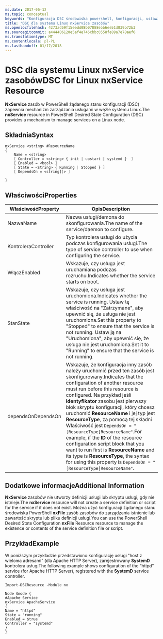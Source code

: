 ```yaml
---
ms.date: 2017-06-12
ms.topic: conceptual
keywords: "Konfiguracja DSC środowiska powershell, konfiguracji, ustawienia"
title: "DSC dla systemu Linux nxService zasobów"
ms.openlocfilehash: 4273ad59f15eedd08b07888ebb6ee51d039b72b3
ms.sourcegitcommit: a444406120e5af4e746cbbc0558fe89a7e78aef6
ms.translationtype: MT
ms.contentlocale: pl-PL
ms.lasthandoff: 01/17/2018
---
```

# <a name="dsc-for-linux-nxservice-resource"></a><span data-ttu-id="83212-103">DSC dla systemu Linux nxService zasobów</span><span class="sxs-lookup"><span data-stu-id="83212-103">DSC for Linux nxService Resource</span></span>

<span data-ttu-id="83212-104">**NxService** zasób w PowerShell żądanego stanu konfiguracji (DSC) zapewnia mechanizm zarządzania usługami w węźle systemu Linux.</span><span class="sxs-lookup"><span data-stu-id="83212-104">The **nxService** resource in PowerShell Desired State Configuration (DSC) provides a mechanism to manage services on a Linux node.</span></span>

## <a name="syntax"></a><span data-ttu-id="83212-105">Składnia</span><span class="sxs-lookup"><span data-stu-id="83212-105">Syntax</span></span>

```
nxService <string> #ResourceName
{
    Name = <string>
    [ Controller = <string> { init | upstart | systemd }  ]
    [ Enabled = <bool> ]
    [ State = <string> { Running | Stopped } ]
    [ DependsOn = <string[]> ]

}
```

## <a name="properties"></a><span data-ttu-id="83212-106">Właściwości</span><span class="sxs-lookup"><span data-stu-id="83212-106">Properties</span></span>
|  <span data-ttu-id="83212-107">Właściwość</span><span class="sxs-lookup"><span data-stu-id="83212-107">Property</span></span> |  <span data-ttu-id="83212-108">Opis</span><span class="sxs-lookup"><span data-stu-id="83212-108">Description</span></span> | 
|---|---|
| <span data-ttu-id="83212-109">Nazwa</span><span class="sxs-lookup"><span data-stu-id="83212-109">Name</span></span>| <span data-ttu-id="83212-110">Nazwa usługi/demona do skonfigurowania.</span><span class="sxs-lookup"><span data-stu-id="83212-110">The name of the service/daemon to configure.</span></span>| 
| <span data-ttu-id="83212-111">Kontrolera</span><span class="sxs-lookup"><span data-stu-id="83212-111">Controller</span></span>| <span data-ttu-id="83212-112">Typ kontrolera usługi do użycia podczas konfigurowania usługi.</span><span class="sxs-lookup"><span data-stu-id="83212-112">The type of service controller to use when configuring the service.</span></span>| 
| <span data-ttu-id="83212-113">Włącz</span><span class="sxs-lookup"><span data-stu-id="83212-113">Enabled</span></span>| <span data-ttu-id="83212-114">Wskazuje, czy usługa jest uruchamiana podczas rozruchu.</span><span class="sxs-lookup"><span data-stu-id="83212-114">Indicates whether the service starts on boot.</span></span>| 
| <span data-ttu-id="83212-115">Stan</span><span class="sxs-lookup"><span data-stu-id="83212-115">State</span></span>| <span data-ttu-id="83212-116">Wskazuje, czy usługa jest uruchomiona.</span><span class="sxs-lookup"><span data-stu-id="83212-116">Indicates whether the service is running.</span></span> <span data-ttu-id="83212-117">Ustaw tę właściwość na "Zatrzymane", aby upewnić się, że usługa nie jest uruchomiona.</span><span class="sxs-lookup"><span data-stu-id="83212-117">Set this property to "Stopped" to ensure that the service is not running.</span></span> <span data-ttu-id="83212-118">Ustaw ją na "Uruchomiona", aby upewnić się, że usługa nie jest uruchomiona.</span><span class="sxs-lookup"><span data-stu-id="83212-118">Set it to "Running" to ensure that the service is not running.</span></span>| 
| <span data-ttu-id="83212-119">dependsOn</span><span class="sxs-lookup"><span data-stu-id="83212-119">DependsOn</span></span> | <span data-ttu-id="83212-120">Wskazuje, że konfiguracja inny zasób należy uruchomić przed ten zasób jest skonfigurowany.</span><span class="sxs-lookup"><span data-stu-id="83212-120">Indicates that the configuration of another resource must run before this resource is configured.</span></span> <span data-ttu-id="83212-121">Na przykład jeśli **identyfikator** zasobu jest pierwszy blok skryptu konfiguracji, który chcesz uruchomić **ResourceName** i jej typ jest **ResourceType**, za pomocą tej składni Właściwość jest `DependsOn = "[ResourceType]ResourceName"`.</span><span class="sxs-lookup"><span data-stu-id="83212-121">For example, if the **ID** of the resource configuration script block that you want to run first is **ResourceName** and its type is **ResourceType**, the syntax for using this property is `DependsOn = "[ResourceType]ResourceName"`.</span></span>| 


## <a name="additional-information"></a><span data-ttu-id="83212-122">Dodatkowe informacje</span><span class="sxs-lookup"><span data-stu-id="83212-122">Additional Information</span></span>

<span data-ttu-id="83212-123">**NxService** zasobów nie utworzy definicji usługi lub skryptu usługi, gdy nie istnieje.</span><span class="sxs-lookup"><span data-stu-id="83212-123">The **nxService** resource will not create a service definition or script for the service if it does not exist.</span></span> <span data-ttu-id="83212-124">Można użyć konfiguracji żądanego stanu środowiska PowerShell **nxFile** zasób zasobów do zarządzania istnienie lub zawartość skryptu lub pliku definicji usługi.</span><span class="sxs-lookup"><span data-stu-id="83212-124">You can use the PowerShell Desired State Configuration **nxFile** Resource resource to manage the existence or contents of the service definition file or script.</span></span>

## <a name="example"></a><span data-ttu-id="83212-125">Przykład</span><span class="sxs-lookup"><span data-stu-id="83212-125">Example</span></span>

<span data-ttu-id="83212-126">W poniższym przykładzie przedstawiono konfigurację usługi "host z wieloma adresami" (dla Apache HTTP Server), zarejestrowany **SystemD** kontrolera usług.</span><span class="sxs-lookup"><span data-stu-id="83212-126">The following example shows configuration of the “httpd” service (for Apache HTTP Server), registered with the **SystemD** service controller.</span></span>

```
Import-DSCResource -Module nx 

Node $node {
#Apache Service
nxService ApacheService 
{
Name = "httpd"
State = "running"
Enabled = $true
Controller = "systemd"
}
}
```

